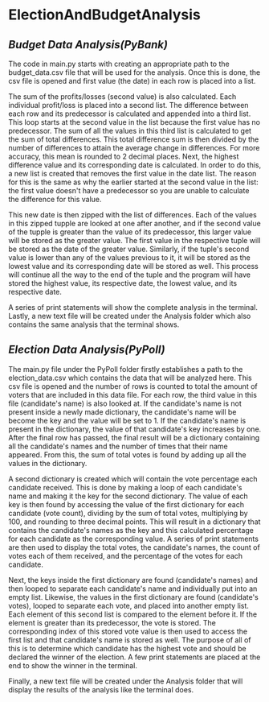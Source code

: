 # ElectionAndBudgetAnalysis

## _Budget Data Analysis(PyBank)_

The code in main.py starts with creating an appropriate path to the budget_data.csv file that will be used for the analysis. Once this is done, the csv file is opened and first value (the date) in each row is placed into a list. 

The sum of the profits/losses (second value) is also calculated. Each individual profit/loss is placed into a second list. The difference between each row and its predecessor is calculated and appended into a third list. This loop starts at the second value in the list because the first value has no predecessor. The sum of all the values in this third list is calculated to get the sum of total differences. This total difference sum is then divided by the number of differences to attain the average change in differences. For more accuracy, this mean is rounded to 2 decimal places. Next, the highest difference value and its corresponding date is calculated. In order to do this, a new list is created that removes the first value in the date list. The reason for this is the same as why the earlier started at the second value in the list: the first value doesn't have a predecessor so you are unable to calculate the difference for this value. 

This new date is then zipped with the list of differences. Each of the values in this zipped tupple are looked at one after another, and if the second value of the tupple is greater than the value of its predecessor, this larger value will be stored as the greater value. The first value in the respective tuple will be stored as the date of the greater value. Similarly, if the tuple's second value is lower than any of the values previous to it, it will be stored as the lowest value and its corresponding date will be stored as well. This process will continue all the way to the end of the tuple and the program will have stored the highest value, its respective date, the lowest value, and its respective date. 
  
A series of print statements will show the complete analysis in the terminal. Lastly, a new text file will be created under the Analysis folder which also contains the same analysis that the terminal shows.  

## _Election Data Analysis(PyPoll)_

The main.py file under the PyPoll folder firstly establishes a path to the election_data.csv which contains the data that will be analyzed here. This csv file is opened and the number of rows is counted to total the amount of voters that are included in this data file. For each row, the third value in this file (candidate's name) is also looked at. If the candidate's name is not present inside a newly made dictionary, the candidate's name will be become the key and the value will be set to 1. If the candidate's name is present in the dictionary, the value of that candidate's key increases by one. After the final row has passed, the final result will be a dictionary containing all the candidate's names and the number of times that their name appeared. From this, the sum of total votes is found by adding up all the values in the dictionary.

A second dictionary is created which will contain the vote percentage each candidate received. This is done by making a loop of each candidate's name and making it the key for the second dictionary. The value of each key is then found by accessing the value of the first dictionary for each candidate (vote count), dividing by the sum of total votes, multiplying by 100, and rounding to three decimal points. This will result in a dictionary that contains the candidate's names as the key and this calculated percentage for each candidate as the corresponding value. A series of print statements are then used to display the total votes, the candidate's names, the count of votes each of them received, and the percentage of the votes for each candidate. 

Next, the keys inside the first dictionary are found (candidate's names) and then looped to separate each candidate's name and individually put into an empty list. Likewise, the values in the first dictionary are found (candidate's votes), looped to separate each vote, and placed into another empty list. Each element of this second list is compared to the element before it. If the element is greater than its predecessor, the vote is stored. The corresponding index of this stored vote value is then used to access the first list and that candidate's name is stored as well. The purpose of all of this is to determine which candidate has the highest vote and should be declared the winner of the election. A few print statements are placed at the end to show the winner in the terminal. 

Finally, a new text file will be created under the Analysis folder that will display the results of the analysis like the terminal does. 


